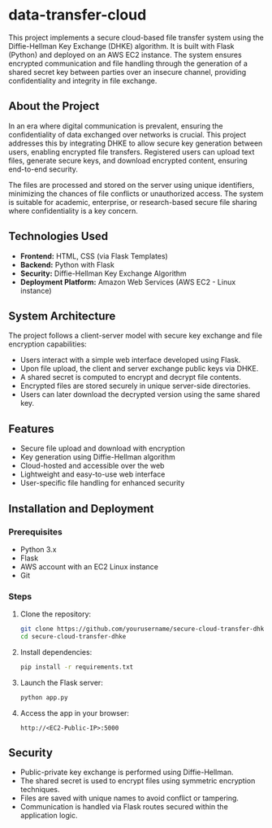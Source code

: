 # data-transfer-cloud


This project implements a secure cloud-based file transfer system using the Diffie-Hellman Key Exchange (DHKE) algorithm. It is built with Flask (Python) and deployed on an AWS EC2 instance. The system ensures encrypted communication and file handling through the generation of a shared secret key between parties over an insecure channel, providing confidentiality and integrity in file exchange.

##  About the Project

In an era where digital communication is prevalent, ensuring the confidentiality of data exchanged over networks is crucial. This project addresses this by integrating DHKE to allow secure key generation between users, enabling encrypted file transfers. Registered users can upload text files, generate secure keys, and download encrypted content, ensuring end-to-end security.

The files are processed and stored on the server using unique identifiers, minimizing the chances of file conflicts or unauthorized access. The system is suitable for academic, enterprise, or research-based secure file sharing where confidentiality is a key concern.

## Technologies Used

- **Frontend:** HTML, CSS (via Flask Templates)
- **Backend:** Python with Flask
- **Security:** Diffie-Hellman Key Exchange Algorithm
- **Deployment Platform:** Amazon Web Services (AWS EC2 - Linux instance)

## System Architecture

The project follows a client-server model with secure key exchange and file encryption capabilities:

- Users interact with a simple web interface developed using Flask.
- Upon file upload, the client and server exchange public keys via DHKE.
- A shared secret is computed to encrypt and decrypt file contents.
- Encrypted files are stored securely in unique server-side directories.
- Users can later download the decrypted version using the same shared key.

## Features

- Secure file upload and download with encryption
- Key generation using Diffie-Hellman algorithm
- Cloud-hosted and accessible over the web
- Lightweight and easy-to-use web interface
- User-specific file handling for enhanced security

## Installation and Deployment

### Prerequisites

- Python 3.x
- Flask
- AWS account with an EC2 Linux instance
- Git

### Steps

1. Clone the repository:
   ```bash
   git clone https://github.com/yourusername/secure-cloud-transfer-dhke.git
   cd secure-cloud-transfer-dhke
   ```

2. Install dependencies:
   ```bash
   pip install -r requirements.txt
   ```

3. Launch the Flask server:
   ```bash
   python app.py
   ```

4. Access the app in your browser:
   ```
   http://<EC2-Public-IP>:5000
   ```

## Security

- Public-private key exchange is performed using Diffie-Hellman.
- The shared secret is used to encrypt files using symmetric encryption techniques.
- Files are saved with unique names to avoid conflict or tampering.
- Communication is handled via Flask routes secured within the application logic.
